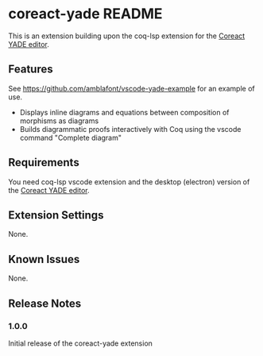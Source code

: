 # coreact-yade README

This is an extension building upon the coq-lsp extension for the [Coreact YADE editor](https://github.com/amblafont/graph-editor-web).

## Features

See https://github.com/amblafont/vscode-yade-example for an example of use.

- Displays inline diagrams and equations between composition of morphisms as diagrams
- Builds diagrammatic proofs interactively with Coq using the vscode command "Complete diagram"

## Requirements

You need coq-lsp vscode extension and the desktop (electron) version of the [Coreact YADE editor](https://github.com/amblafont/graph-editor-web/releases).

## Extension Settings

None.

## Known Issues

None.

## Release Notes

### 1.0.0

Initial release of the coreact-yade  extension


